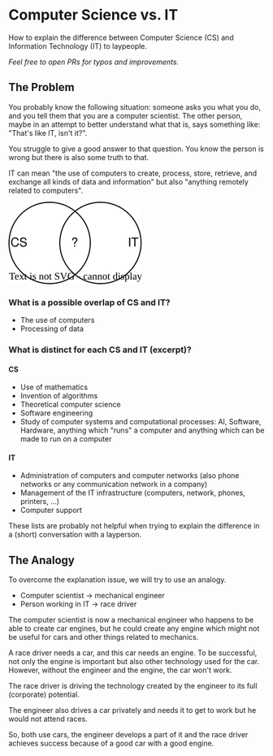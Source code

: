 # Computer Science vs. IT

How to explain the difference between Computer Science (CS) and Information Technology (IT) to laypeople.

*Feel free to open PRs for typos and improvements.*

## The Problem

You probably know the following situation: someone asks you what you do, and you
tell them that you are a computer scientist. The other person, maybe in an
attempt to better understand what that is, says something like:
"That's like IT, isn't it?".

You struggle to give a good answer to that question.
You know the person is wrong but there is also some truth to that.

IT can mean "the use of computers to create, process, store, retrieve,
and exchange all kinds of data and information"
but also
"anything remotely related to computers".

![Two circles labeled CS and IT with an overlap labeled "?"](cs_vs_it.svg)

### What is a possible overlap of CS and IT?
- The use of computers
- Processing of data

### What is distinct for each CS and IT (excerpt)?

#### CS
- Use of mathematics
- Invention of algorithms
- Theoretical computer science
- Software engineering
- Study of computer systems and computational processes:
  AI, Software, Hardware, anything which "runs" a computer and anything which
  can be made to run on a computer

#### IT
- Administration of computers and computer networks
  (also phone networks or any communication network in a company)
- Management of the IT infrastructure (computers, network, phones, printers, ...)
- Computer support

These lists are probably not helpful when trying to explain the difference in a (short) conversation with a layperson.

## The Analogy

To overcome the explanation issue, we will try to use an analogy.

- Computer scientist → mechanical engineer
- Person working in IT → race driver

The computer scientist is now a mechanical engineer who happens to be able to create car engines, but he could create
any engine which might not be useful for cars and other things related to mechanics.

A race driver needs a car, and this car needs an engine. To be successful, not only the engine is important but also other
technology used for the car. However, without the engineer and the engine, the car won't work.

The race driver is driving the technology created by the engineer to its full (corporate) potential.

The engineer also drives a car privately and needs it to get to work but he would not attend races.

So, both use cars, the engineer develops a part of it and the race driver achieves success because of a
good car with a good engine.
